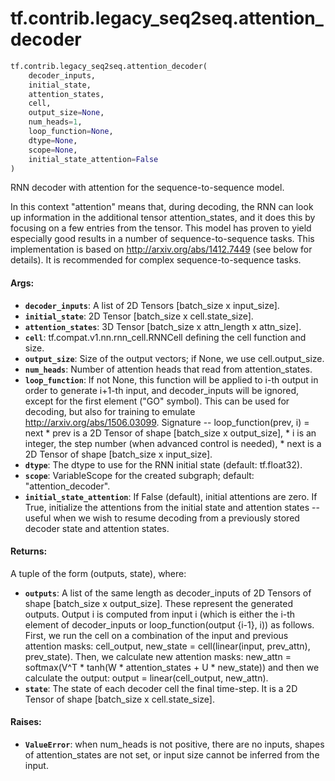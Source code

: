 <div itemscope itemtype="http://developers.google.com/ReferenceObject">
<meta itemprop="name" content="tf.contrib.legacy_seq2seq.attention_decoder" />
<meta itemprop="path" content="Stable" />
</div>

# tf.contrib.legacy_seq2seq.attention_decoder

``` python
tf.contrib.legacy_seq2seq.attention_decoder(
    decoder_inputs,
    initial_state,
    attention_states,
    cell,
    output_size=None,
    num_heads=1,
    loop_function=None,
    dtype=None,
    scope=None,
    initial_state_attention=False
)
```

RNN decoder with attention for the sequence-to-sequence model.

In this context "attention" means that, during decoding, the RNN can look up
information in the additional tensor attention_states, and it does this by
focusing on a few entries from the tensor. This model has proven to yield
especially good results in a number of sequence-to-sequence tasks. This
implementation is based on http://arxiv.org/abs/1412.7449 (see below for
details). It is recommended for complex sequence-to-sequence tasks.

#### Args:

* <b>`decoder_inputs`</b>: A list of 2D Tensors [batch_size x input_size].
* <b>`initial_state`</b>: 2D Tensor [batch_size x cell.state_size].
* <b>`attention_states`</b>: 3D Tensor [batch_size x attn_length x attn_size].
* <b>`cell`</b>: tf.compat.v1.nn.rnn_cell.RNNCell defining the cell function and size.
* <b>`output_size`</b>: Size of the output vectors; if None, we use cell.output_size.
* <b>`num_heads`</b>: Number of attention heads that read from attention_states.
* <b>`loop_function`</b>: If not None, this function will be applied to i-th output in
    order to generate i+1-th input, and decoder_inputs will be ignored, except
    for the first element ("GO" symbol). This can be used for decoding,
    but also for training to emulate http://arxiv.org/abs/1506.03099.
      Signature -- loop_function(prev, i) = next * prev is a 2D Tensor of
      shape [batch_size x output_size], * i is an integer, the step number
      (when advanced control is needed), * next is a 2D Tensor of shape
      [batch_size x input_size].
* <b>`dtype`</b>: The dtype to use for the RNN initial state (default: tf.float32).
* <b>`scope`</b>: VariableScope for the created subgraph; default: "attention_decoder".
* <b>`initial_state_attention`</b>: If False (default), initial attentions are zero. If
    True, initialize the attentions from the initial state and attention
    states -- useful when we wish to resume decoding from a previously stored
    decoder state and attention states.


#### Returns:

A tuple of the form (outputs, state), where:
* <b>`outputs`</b>: A list of the same length as decoder_inputs of 2D Tensors of
      shape [batch_size x output_size]. These represent the generated outputs.
      Output i is computed from input i (which is either the i-th element
      of decoder_inputs or loop_function(output {i-1}, i)) as follows.
      First, we run the cell on a combination of the input and previous
      attention masks:
        cell_output, new_state = cell(linear(input, prev_attn), prev_state).
      Then, we calculate new attention masks:
        new_attn = softmax(V^T * tanh(W * attention_states + U * new_state))
      and then we calculate the output:
        output = linear(cell_output, new_attn).
* <b>`state`</b>: The state of each decoder cell the final time-step.
      It is a 2D Tensor of shape [batch_size x cell.state_size].


#### Raises:

* <b>`ValueError`</b>: when num_heads is not positive, there are no inputs, shapes
    of attention_states are not set, or input size cannot be inferred
    from the input.